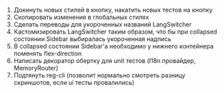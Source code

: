 1) Докинуть новых стилей в кнопку, накатить новых тестов на кнопку
2) Скопировать изменения в глобальных стилях
3) Сделать переводы для укороченных названий LangSwitcher
4) Кастомизировать LangSwitcher таким образом, что бы при collapsed состоянии Sidebar выбиралась укороченная надпись
5) В collapsed состоянии Sidebar'a необходимо у нижнего контейнера поменять flex-direction
6) Написать декоратор обертку для unit тестов (I18n провайдер, MemoryRouter)
7) Подтянуть reg-cli (позволит нормально смотреть разницу скриншотов, если ui тесты провалились)